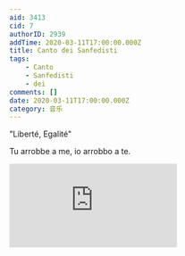 ```yaml
---
aid: 3413
cid: 7
authorID: 2939
addTime: 2020-03-11T17:00:00.000Z
title: Canto dei Sanfedisti
tags:
    - Canto
    - Sanfedisti
    - dei
comments: []
date: 2020-03-11T17:00:00.000Z
category: 音乐
---
```


"Liberté, Egalité"

Tu arrobbe a me, io arrobbo a te.

<div class="videowrapper"><iframe src="https://www.youtube.com/embed/xid2_oEP5ho" frameborder="0" allow="accelerometer; autoplay; encrypted-media; gyroscope; picture-in-picture" allowfullscreen=""></iframe></div>
